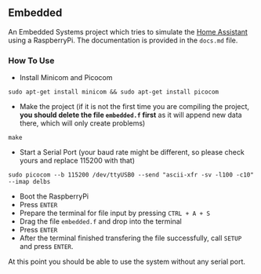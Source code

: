 ## Embedded
An Embedded Systems project which tries to simulate the [Home Assistant](https://www.home-assistant.io/) using a RaspberryPi. The documentation is provided in the `docs.md` file.

### How To Use
- Install Minicom and Picocom
```
sudo apt-get install minicom && sudo apt-get install picocom
```
- Make the project (if it is not the first time you are compiling the project, **you should delete the file `embedded.f` first** as it will append new data there, which will only create problems)
```
make
```
- Start a Serial Port (your baud rate might be different, so please check yours and replace 115200 with that)
```
sudo picocom --b 115200 /dev/ttyUSB0 --send "ascii-xfr -sv -l100 -c10" --imap delbs
```
- Boot the RaspberryPi
- Press `ENTER`
- Prepare the terminal for file input by pressing `CTRL + A + S`
- Drag the file `embedded.f` and drop into the terminal
- Press `ENTER`
- After the terminal finished transfering the file successfully, call `SETUP` and press `ENTER`. 

At this point you should be able to use the system without any serial port.
